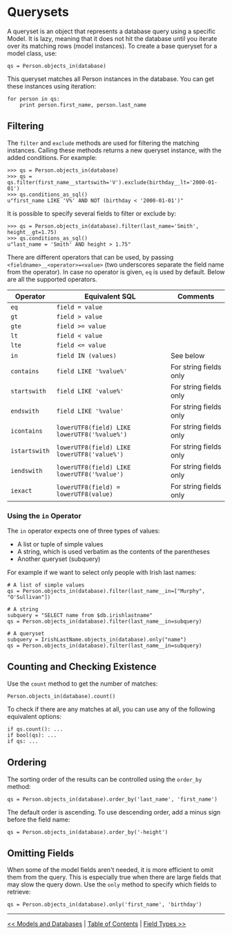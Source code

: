Querysets
=========

A queryset is an object that represents a database query using a specific Model. It is lazy, meaning that it does not hit the database until you iterate over its matching rows (model instances). To create a base queryset for a model class, use:

    qs = Person.objects_in(database)
    
This queryset matches all Person instances in the database. You can get these instances using iteration:

    for person in qs:
        print person.first_name, person.last_name

Filtering
---------

The `filter` and `exclude` methods are used for filtering the matching instances. Calling these methods returns a new queryset instance, with the added conditions. For example:

    >>> qs = Person.objects_in(database)
    >>> qs = qs.filter(first_name__startswith='V').exclude(birthday__lt='2000-01-01')
    >>> qs.conditions_as_sql()
    u"first_name LIKE 'V%' AND NOT (birthday < '2000-01-01')"
    
It is possible to specify several fields to filter or exclude by:

    >>> qs = Person.objects_in(database).filter(last_name='Smith', height__gt=1.75)
    >>> qs.conditions_as_sql()
    u"last_name = 'Smith' AND height > 1.75"

There are different operators that can be used, by passing `<fieldname>__<operator>=<value>` (two underscores separate the field name from the operator). In case no operator is given, `eq` is used by default. Below are all the supported operators.

| Operator       | Equivalent SQL                               | Comments                           |
| --------       | -------------------------------------------- | ---------------------------------- |
| `eq`           | `field = value`                              |                                    |
| `gt`           | `field > value`                              |                                    |
| `gte`          | `field >= value`                             |                                    |
| `lt`           | `field < value`                              |                                    |
| `lte`          | `field <= value`                             |                                    |
| `in`           | `field IN (values)`                          | See below                          |
| `contains`     | `field LIKE '%value%'`                       | For string fields only             |
| `startswith`   | `field LIKE 'value%'`                        | For string fields only             |
| `endswith`     | `field LIKE '%value'`                        | For string fields only             |
| `icontains`    | `lowerUTF8(field) LIKE lowerUTF8('%value%')` | For string fields only             |
| `istartswith`  | `lowerUTF8(field) LIKE lowerUTF8('value%')`  | For string fields only             |
| `iendswith`    | `lowerUTF8(field) LIKE lowerUTF8('%value')`  | For string fields only             |
| `iexact`       | `lowerUTF8(field) = lowerUTF8(value)`        | For string fields only             |

### Using the `in` Operator

The `in` operator expects one of three types of values:
* A list or tuple of simple values
* A string, which is used verbatim as the contents of the parentheses
* Another queryset (subquery)

For example if we want to select only people with Irish last names:

    # A list of simple values
    qs = Person.objects_in(database).filter(last_name__in=["Murphy", "O'Sullivan"])
    
    # A string
    subquery = "SELECT name from $db.irishlastname"
    qs = Person.objects_in(database).filter(last_name__in=subquery)

    # A queryset
    subquery = IrishLastName.objects_in(database).only("name")
    qs = Person.objects_in(database).filter(last_name__in=subquery)

Counting and Checking Existence
-------------------------------

Use the `count` method to get the number of matches:

    Person.objects_in(database).count()
    
To check if there are any matches at all, you can use any of the following equivalent options:

    if qs.count(): ...
    if bool(qs): ...
    if qs: ...

Ordering
--------

The sorting order of the results can be controlled using the `order_by` method:

    qs = Person.objects_in(database).order_by('last_name', 'first_name')
    
The default order is ascending. To use descending order, add a minus sign before the field name:

    qs = Person.objects_in(database).order_by('-height')

Omitting Fields
---------------

When some of the model fields aren't needed, it is more efficient to omit them from the query. This is especially true when there are large fields that may slow the query down. Use the `only` method to specify which fields to retrieve:

    qs = Person.objects_in(database).only('first_name', 'birthday')


---

[<< Models and Databases](models_and_databases.md) | [Table of Contents](toc.md) | [Field Types >>](field_types.md)